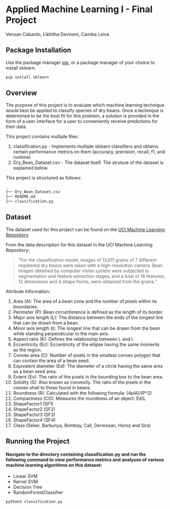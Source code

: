 # Applied Machine Learning I - Final Project

Vensan Cabardo, Likhitha Devineni, Camika Leiva

## Package Installation

Use the package manager [pip](https://pip.pypa.io/en/stable/), or a package manager of your choice to install sklearn.

```bash
pip install sklearn
```

## Overview
The purpose of this project is to evaluate which machine learning technique would best be applied to classify species of dry beans. Once a technique is determined to be the best fit for this problem, a solution is provided in the form of a user interface for a user to conveniently receive predictions for their data.

This project contains multiple files:

1. classification.py - Implements multiple sklearn classifiers and obtains certain performance metrics on them (accuracy, precision, recall, f1, and runtime)
2. Dry_Bean_Dataset.csv - The dataset itself. The struture of the dataset is explained below.

This project is structured as follows:
```bash
.
├── Dry_Bean_Dataset.csv
├── README.md
├── classification.py
```

## Dataset
The dataset used for this project can be found on the [UCI Machine Learning Repository](https://archive.ics.uci.edu/ml/datasets/Dry+Bean+Dataset):

From the data description for this dataset in the UCI Machine Learning Repository:

> "For the classification model, images of 13,611 grains of 7 different registered dry beans were taken with a high-resolution camera. Bean images obtained by computer vision system were subjected to segmentation and feature extraction stages, and a total of 16 features; 12 dimensions and 4 shape forms, were obtained from the grains."

Attribute Information:
1. Area (A): The area of a bean zone and the number of pixels within its boundaries.
2. Perimeter (P): Bean circumference is defined as the length of its border.
3. Major axis length (L): The distance between the ends of the longest line that can be drawn from a bean.
4. Minor axis length (l): The longest line that can be drawn from the bean while standing perpendicular to the main axis.
5. Aspect ratio (K): Defines the relationship between L and l.
6. Eccentricity (Ec): Eccentricity of the ellipse having the same moments as the region.
7. Convex area (C): Number of pixels in the smallest convex polygon that can contain the area of a bean seed.
8. Equivalent diameter (Ed): The diameter of a circle having the same area as a bean seed area.
9. Extent (Ex): The ratio of the pixels in the bounding box to the bean area.
10. Solidity (S): Also known as convexity. The ratio of the pixels in the convex shell to those found in beans.
11. Roundness (R): Calculated with the following formula: (4piA)/(P^2)
12. Compactness (CO): Measures the roundness of an object: Ed/L
13. ShapeFactor1 (SF1)
14. ShapeFactor2 (SF2)
15. ShapeFactor3 (SF3)
16. ShapeFactor4 (SF4)
17. Class (Seker, Barbunya, Bombay, Cali, Dermosan, Horoz and Sira)

## Running the Project
#### Navigate to the directory containing classification.py and run the following command to view performance metrics and analyses of various machine learning algorithms on this dataset:
- Linear SVM
- Kernel SVM
- Decision Tree
- RandomForestClassifier

```bash
python3 classification.py
```
